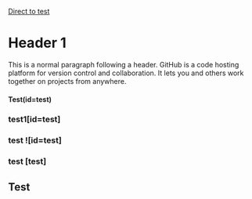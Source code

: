 [Direct to test](#test)
# Header 1

This is a normal paragraph following a header. GitHub is a code hosting platform for version control and collaboration. It lets you and others work together on projects from anywhere.
















#### Test(id=test)

### test1[id=test]
### test ![id=test]

### test [test]

### <h2 id="test">Test</h2>
